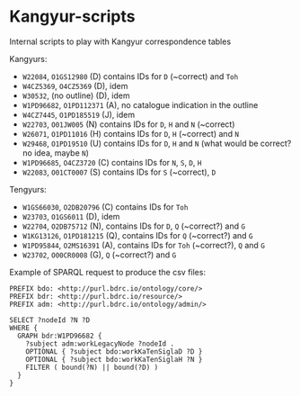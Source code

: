 # Kangyur-scripts
Internal scripts to play with Kangyur correspondence tables

Kangyurs:

- `W22084`, `O1GS12980` (D) contains IDs for `D` (~correct) and `Toh`
- `W4CZ5369`, `O4CZ5369` (D), idem
- `W30532`, (no outline) (D), idem
- `W1PD96682`, `O1PD112371` (A), no catalogue indication in the outline
- `W4CZ7445`, `O1PD185519` (J), idem
- `W22703`, `O01JW005` (N) contains IDs for `D`, `H` and `N` (~correct)
- `W26071`, `O1PD11016` (H) contains IDs for `D`, `H` (~correct) and `N`
- `W29468`, `O1PD19510` (U) contains IDs for `D`, `H` and `N` (what would be correct? no idea, maybe `N`)
- `W1PD96685`, `O4CZ3720` (C) contains IDs for `N`, `S`, `D`, `H`
- `W22083`, `O01CT0007` (S) contains IDs for `S` (~correct), `D`

Tengyurs:

- `W1GS66030`, `O2DB20796` (C) contains IDs for `Toh`
- `W23703`, `O1GS6011` (D), idem
- `W22704`, `O2DB75712` (N), contains IDs for `D`, `Q` (~correct?) and `G`
- `W1KG13126`, `O1PD181215` (Q), contains IDs for `Q` (~correct?) and `G`
- `W1PD95844`, `O2MS16391` (A), contains IDs for `Toh` (~correct?), `Q` and `G`
- `W23702`, `O00CR0008` (G), `Q` (~correct?) and `G`

Example of SPARQL request to produce the csv files:

```
PREFIX bdo: <http://purl.bdrc.io/ontology/core/>
PREFIX bdr: <http://purl.bdrc.io/resource/>
PREFIX adm: <http://purl.bdrc.io/ontology/admin/>

SELECT ?nodeId ?N ?D
WHERE {
  GRAPH bdr:W1PD96682 {
  	?subject adm:workLegacyNode ?nodeId .
  	OPTIONAL { ?subject bdo:workKaTenSiglaD ?D }
  	OPTIONAL { ?subject bdo:workKaTenSiglaH ?N }
  	FILTER ( bound(?N) || bound(?D) )
  }
}
```
